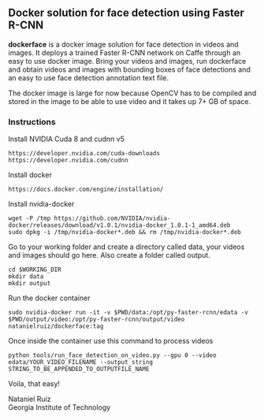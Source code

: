 ## Docker solution for face detection using Faster R-CNN

**dockerface** is a docker image solution for face detection in videos and images. It deploys a trained Faster R-CNN network on Caffe through an easy to use docker image. Bring your videos and images, run dockerface and obtain videos and images with bounding boxes of face detections and an easy to use face detection annotation text file.

The docker image is large for now because OpenCV has to be compiled and stored in the image to be able to use video and it takes up 7+ GB of space.

### Instructions

Install NVIDIA Cuda 8 and cudnn v5
```
https://developer.nvidia.com/cuda-downloads
https://developer.nvidia.com/cudnn
```

Install docker
```
https://docs.docker.com/engine/installation/
```

Install nvidia-docker
```
wget -P /tmp https://github.com/NVIDIA/nvidia-docker/releases/download/v1.0.1/nvidia-docker_1.0.1-1_amd64.deb
sudo dpkg -i /tmp/nvidia-docker*.deb && rm /tmp/nvidia-docker*.deb
```

Go to your working folder and create a directory called data, your videos and images should go here. Also create a folder called output.

```
cd $WORKING_DIR
mkdir data
mkdir output
```

Run the docker container
```
sudo nvidia-docker run -it -v $PWD/data:/opt/py-faster-rcnn/edata -v $PWD/output/video:/opt/py-faster-rcnn/output/video natanielruiz/dockerface:tag
```

Once inside the container use this command to process videos
```
python tools/run_face_detection_on_video.py --gpu 0 --video edata/YOUR_VIDEO_FILENAME --output_string STRING_TO_BE_APPENDED_TO_OUTPUTFILE_NAME
```

Voila, that easy!

Nataniel Ruiz<br>
Georgia Institute of Technology
